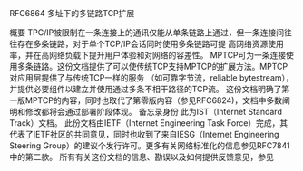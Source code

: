 RFC6864
多址下的多链路TCP扩展

概要
TPC/IP被限制在一条连接上的通讯仅能从单条链路上通过，但一条连接间往往存在多条链路，对于单个TCP/IP会话同时使用多条链路可提
高网络资源使用率，并在高网络负载下提升用户体验和对网络的容差性。
MPTCP可为一条连接使用多条链路。这份文档提供了可以使传统TCP支持MPTCP的扩展方法。MPTCP对应用层提供了与传统TCP一样的服务
（如可靠字节流，reliable bytestream），并提供必要组件以建立并使用通过多条不相干路径的TCP流。
这份文档明确了第一版MPTCP的内容，同时也取代了第零版内容（参见RFC6824)，文档中多数阐明和修改都将会通过部署阶段体现。
备忘录身份
此为IST（Internet Standard Track）文档。
此份文档由IETF（Internet Engineering Task Force）完成，其代表了IETF社区的共同意见，同时也收到了来自IESG（Internet 
Engineering Steering Group）的建议个发行许可。更多有关网络标准化的信息参见RFC7841中的第二款。
所有有关这份文档的信息、勘误以及如何提供反馈意见，参见
